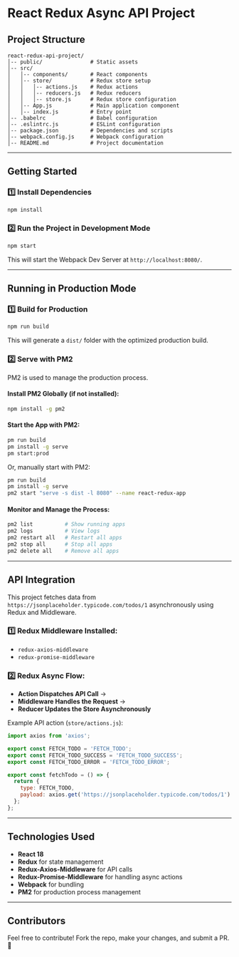 # React Redux Async API Project

## Project Structure
```
react-redux-api-project/
│-- public/               # Static assets
│-- src/
│   │-- components/       # React components
│   │-- store/            # Redux store setup
│   │   │-- actions.js    # Redux actions
│   │   │-- reducers.js   # Redux reducers
│   │   │-- store.js      # Redux store configuration
│   │-- App.js            # Main application component
│   │-- index.js          # Entry point
│-- .babelrc              # Babel configuration
│-- .eslintrc.js          # ESLint configuration
│-- package.json          # Dependencies and scripts
│-- webpack.config.js     # Webpack configuration
│-- README.md             # Project documentation
```

---

## Getting Started

### 1️⃣ Install Dependencies
```sh
npm install
```

### 2️⃣ Run the Project in Development Mode
```sh
npm start
```
This will start the Webpack Dev Server at `http://localhost:8080/`.

---

## Running in Production Mode

### 1️⃣ Build for Production
```sh
npm run build
```
This will generate a `dist/` folder with the optimized production build.

### 2️⃣ Serve with PM2
PM2 is used to manage the production process.

#### Install PM2 Globally (if not installed):
```sh
npm install -g pm2
```

#### Start the App with PM2:
```sh
pm run build
pm install -g serve
pm start:prod
```
Or, manually start with PM2:
```sh
pm run build
pm install -g serve
pm2 start "serve -s dist -l 8080" --name react-redux-app
```

#### Monitor and Manage the Process:
```sh
pm2 list          # Show running apps
pm2 logs          # View logs
pm2 restart all   # Restart all apps
pm2 stop all      # Stop all apps
pm2 delete all    # Remove all apps
```

---

## API Integration
This project fetches data from `https://jsonplaceholder.typicode.com/todos/1` asynchronously using Redux and Middleware.

### 1️⃣ Redux Middleware Installed:
- `redux-axios-middleware`
- `redux-promise-middleware`

### 2️⃣ Redux Async Flow:
- **Action Dispatches API Call** →
- **Middleware Handles the Request** →
- **Reducer Updates the Store Asynchronously**

Example API action (`store/actions.js`):
```js
import axios from 'axios';

export const FETCH_TODO = 'FETCH_TODO';
export const FETCH_TODO_SUCCESS = 'FETCH_TODO_SUCCESS';
export const FETCH_TODO_ERROR = 'FETCH_TODO_ERROR';

export const fetchTodo = () => {
  return {
    type: FETCH_TODO,
    payload: axios.get('https://jsonplaceholder.typicode.com/todos/1')
  };
};
```

---

## Technologies Used
- **React 18**
- **Redux** for state management
- **Redux-Axios-Middleware** for API calls
- **Redux-Promise-Middleware** for handling async actions
- **Webpack** for bundling
- **PM2** for production process management

---

## Contributors
Feel free to contribute! Fork the repo, make your changes, and submit a PR. 🚀

